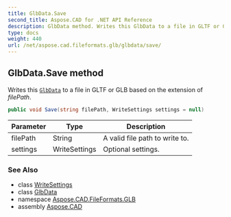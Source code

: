 ```yaml
---
title: GlbData.Save
second_title: Aspose.CAD for .NET API Reference
description: GlbData method. Writes this GlbData to a file in GLTF or GLB based on the extension of filePath
type: docs
weight: 440
url: /net/aspose.cad.fileformats.glb/glbdata/save/
---
```

## GlbData.Save method

Writes this [`GlbData`](../) to a file in GLTF or GLB based on the extension of *filePath*.

```csharp
public void Save(string filePath, WriteSettings settings = null)
```

| Parameter | Type | Description |
| --- | --- | --- |
| filePath | String | A valid file path to write to. |
| settings | WriteSettings | Optional settings. |

### See Also

* class [WriteSettings](../../writesettings/)
* class [GlbData](../)
* namespace [Aspose.CAD.FileFormats.GLB](../../../aspose.cad.fileformats.glb/)
* assembly [Aspose.CAD](../../../)


